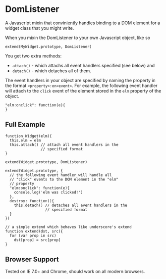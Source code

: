 DomListener
===========

A Javascript mixin that conviniently handles binding to a DOM element for a widget class that you might write.

When you mixin the DomListener to your own Javascript object, like so

    extend(MyWidget.prototype, DomListener)

You get two extra methods: 

  * `attach()` - which attachs all event handlers specified (see below) and 
  * `detach()` - which detaches all of them.

The event handlers in your object are specified by naming the property in the format `<property>:on<event>`. For example, the following event handler will attach to the `click` event of the element stored in the `elm` property of the object.

    "elm:onclick": function(e){
    }

Full Example
------------
  
    function Widget(elm){
      this.elm = elm
      this.attach() // attach all event handlers in the
                    // specified format
    }
  
    extend(Widget.prototype, DomListener)
  
    extend(Widget.prototype, {
      // the following event handler will handle all
      // "click" events to the DOM element in the "elm"
      // property
      "elm:onclick": function(e){
        console.log('elm was clicked!')
      },
      destroy: function(){
        this.detach() // detaches all event handlers in the
                      // specified format
      }
    })
  
    // a simple extend which behaves like underscore's extend
    function extend(dst, src){
      for (var prop in src)
        dst[prop] = src[prop]
    }

Browser Support
---------------

Tested on IE 7.0+ and Chrome, should work on all modern browsers.